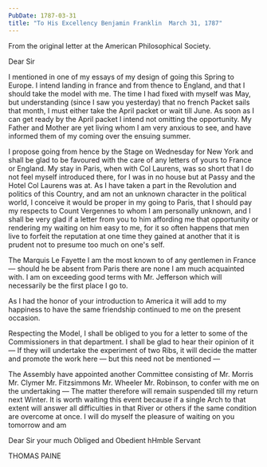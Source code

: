 ```yaml
---
PubDate: 1787-03-31
title: "To His Excellency Benjamin Franklin  March 31, 1787"
---
```


   From the original letter at the American Philosophical Society.

   Dear Sir

   I mentioned in one of my essays of my design of going this Spring to
   Europe. I intend landing in france and from thence to England, and that I
   should take the model with me. The time I had fixed with myself was May,
   but understanding (since I saw you yesterday) that no french Packet sails
   that month, I must either take the April packet or wait till June. As soon
   as I can get ready by the April packet I intend not omitting the
   opportunity. My Father and Mother are yet living whom I am very anxious to
   see, and have informed them of my coming over the ensuing summer.

   I propose going from hence by the Stage on Wednesday for New York and
   shall be glad to be favoured with the care of any letters of yours to
   France or England. My stay in Paris, when with Col Laurens, was so short
   that I do not feel myself introduced there, for I was in no house
   but at Passy and the Hotel Col Laurens was at. As I have taken a part in
   the Revolution and politics of this Country, and am not an unknown
   character in the political world, I conceive it would be proper in my
   going to Paris, that I should pay my respects to Count Vergennes to whom I
   am personally unknown, and I shall be very glad if a letter from you to
   him affording me that opportunity or rendering my waiting on him easy to
   me, for it so often happens that men live to forfeit the reputation at one
   time they gained at another that it is prudent not to presume too much on
   one's self.

   The Marquis Le Fayette I am the most known to of any gentlemen 
   in France &mdash; 
   should he be absent from Paris there are none I am much acquainted with. I
   am on exceeding good terms with Mr. Jefferson which will necessarily be
   the first place I go to.

   As I had the honor of your introduction to America it will add to my
   happiness to have the same friendship continued to me on the present
   occasion.

   Respecting the Model, I shall be obliged to you for a letter to some of
   the Commissioners in that department. I shall be glad to hear their
   opinion of it &mdash; If they will undertake the experiment 
   of two Ribs, it will decide the matter and promote the work here &mdash; 
   but this need not be mentioned &mdash;

   The Assembly have appointed another Committee consisting of Mr. Morris
   Mr. Clymer Mr. Fitzsimmons Mr. Wheeler Mr. Robinson, to confer with me
   on the undertaking &mdash; The matter therefore will remain suspended till my
   return next Winter. It is worth waiting this event because if a single
   Arch to that extent will answer all difficulties in that River or others
   if the same condition are overcome at once. I will do myself the pleasure
   of waiting on you tomorrow and am

   Dear Sir your much Obliged and Obedient hHmble Servant

   THOMAS PAINE


